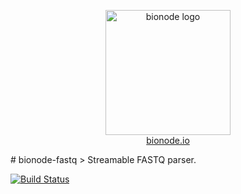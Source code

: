 <p align="center">
  <a href="http://bionode.io">
    <img height="200" width="200" title="bionode" alt="bionode logo" src="https://rawgithub.com/bionode/bionode/master/docs/bionode-logo.min.svg"/>
  </a>
  <br/>
  <a href="http://bionode.io/">bionode.io</a>
</p>
# bionode-fastq
> Streamable FASTQ parser.    

[![Build Status](https://travis-ci.org/bionode/bionode-fastq.svg?branch=master)](https://travis-ci.org/bionode/bionode-fastq)
